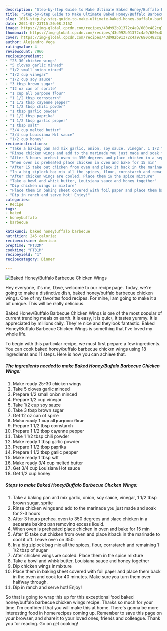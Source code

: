 ```yaml
---
description: "Step-by-Step Guide to Make Ultimate Baked Honey/Buffalo Barbecue Chicken Wings"
title: "Step-by-Step Guide to Make Ultimate Baked Honey/Buffalo Barbecue Chicken Wings"
slug: 1016-step-by-step-guide-to-make-ultimate-baked-honey-buffalo-barbecue-chicken-wings
date: 2021-07-23T15:20:08.215Z
image: https://img-global.cpcdn.com/recipes/43d992b91372c4a9/680x482cq70/baked-honeybuffalo-barbecue-chicken-wings-recipe-main-photo.jpg
thumbnail: https://img-global.cpcdn.com/recipes/43d992b91372c4a9/680x482cq70/baked-honeybuffalo-barbecue-chicken-wings-recipe-main-photo.jpg
cover: https://img-global.cpcdn.com/recipes/43d992b91372c4a9/680x482cq70/baked-honeybuffalo-barbecue-chicken-wings-recipe-main-photo.jpg
author: Alejandro Vega
ratingvalue: 4
reviewcount: 7966
recipeingredient:
- "25-30 chicken wings"
- "5 cloves garlic minced"
- "1/2 small onion minced"
- "1/2 cup vinegar"
- "1/2 cup soy sauce"
- "3 tbsp brown sugar"
- "12 oz can of sprite"
- "1 cup all purpose flour"
- "1 1/2 tbsp cornstarch"
- "1 1/2 tbsp cayenne pepper"
- "1 1/2 tbsp chili powder"
- "1 tbsp garlic powder"
- "1 1/2 tbsp paprika"
- "1 1/2 tbsp garlic pepper"
- "1 tbsp salt"
- "3/4 cup melted butter"
- "3/4 cup Louisiana Hot sauce"
- "1/2 cup honey"
recipeinstructions:
- "Take a baking pan and mix garlic, onion, soy sauce, vinegar, 1 1/2 tbsp brown sugar, sprite"
- "Rinse chicken wings and add to the marinade you just made and soak for 2-3 hours"
- "After 3 hours preheat oven to 350 degrees and place chicken in a separate baking pan removing excess liquid."
- "When oven is preheated place chicken in oven and bake for 15 min"
- "After 15 take out chicken from oven and place it back in the marinade to cool it off. Leave oven on 350."
- "In a big ziplock bag mix all the spices, flour, cornstarch and remaining 1 1/2 tbsp of sugar"
- "After chicken wings are cooled. Place them in the spice mixture"
- "Take a bowl and whisk butter, Louisiana sauce and honey together"
- "Dip chicken wings in mixture"
- "Place them in baking sheet covered with foil paper and place them back in the oven and cook for 40 minutes. Make sure you turn them over halfway through."
- "Dip in ranch and serve hot! Enjoy!"
categories:
- Recipe
tags:
- baked
- honeybuffalo
- barbecue

katakunci: baked honeybuffalo barbecue 
nutrition: 245 calories
recipecuisine: American
preptime: "PT32M"
cooktime: "PT31M"
recipeyield: "1"
recipecategory: Dinner

---
```



![Baked Honey/Buffalo Barbecue Chicken Wings](https://img-global.cpcdn.com/recipes/43d992b91372c4a9/680x482cq70/baked-honeybuffalo-barbecue-chicken-wings-recipe-main-photo.jpg)

Hey everyone, it's me, Dave, welcome to our recipe page. Today, we're going to make a distinctive dish, baked honey/buffalo barbecue chicken wings. One of my favorites food recipes. For mine, I am going to make it a bit unique. This will be really delicious.



Baked Honey/Buffalo Barbecue Chicken Wings is one of the most popular of current trending meals on earth. It is easy, it is quick, it tastes yummy. It is appreciated by millions daily. They're nice and they look fantastic. Baked Honey/Buffalo Barbecue Chicken Wings is something that I've loved my whole life.


To begin with this particular recipe, we must first prepare a few ingredients. You can cook baked honey/buffalo barbecue chicken wings using 18 ingredients and 11 steps. Here is how you can achieve that.

<!--inarticleads1-->

##### The ingredients needed to make Baked Honey/Buffalo Barbecue Chicken Wings:

1. Make ready 25-30 chicken wings
1. Take 5 cloves garlic minced
1. Prepare 1/2 small onion minced
1. Prepare 1/2 cup vinegar
1. Take 1/2 cup soy sauce
1. Take 3 tbsp brown sugar
1. Get 12 oz can of sprite
1. Make ready 1 cup all purpose flour
1. Prepare 1 1/2 tbsp cornstarch
1. Prepare 1 1/2 tbsp cayenne pepper
1. Take 1 1/2 tbsp chili powder
1. Make ready 1 tbsp garlic powder
1. Prepare 1 1/2 tbsp paprika
1. Prepare 1 1/2 tbsp garlic pepper
1. Make ready 1 tbsp salt
1. Make ready 3/4 cup melted butter
1. Get 3/4 cup Louisiana Hot sauce
1. Get 1/2 cup honey




<!--inarticleads2-->

##### Steps to make Baked Honey/Buffalo Barbecue Chicken Wings:

1. Take a baking pan and mix garlic, onion, soy sauce, vinegar, 1 1/2 tbsp brown sugar, sprite
1. Rinse chicken wings and add to the marinade you just made and soak for 2-3 hours
1. After 3 hours preheat oven to 350 degrees and place chicken in a separate baking pan removing excess liquid.
1. When oven is preheated place chicken in oven and bake for 15 min
1. After 15 take out chicken from oven and place it back in the marinade to cool it off. Leave oven on 350.
1. In a big ziplock bag mix all the spices, flour, cornstarch and remaining 1 1/2 tbsp of sugar
1. After chicken wings are cooled. Place them in the spice mixture
1. Take a bowl and whisk butter, Louisiana sauce and honey together
1. Dip chicken wings in mixture
1. Place them in baking sheet covered with foil paper and place them back in the oven and cook for 40 minutes. Make sure you turn them over halfway through.
1. Dip in ranch and serve hot! Enjoy!




So that is going to wrap this up for this exceptional food baked honey/buffalo barbecue chicken wings recipe. Thanks so much for your time. I'm confident that you will make this at home. There's gonna be more interesting food in home recipes coming up. Remember to save this page on your browser, and share it to your loved ones, friends and colleague. Thank you for reading. Go on get cooking!
